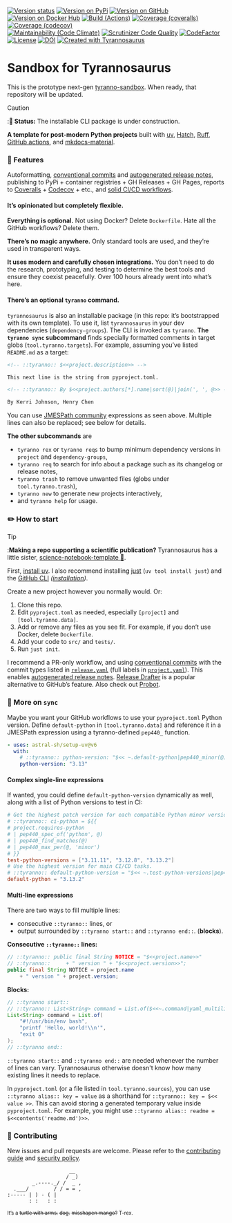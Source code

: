 <!--
Render a jagged grid of badges.
Use line breaks to separate rows, not paragraphs; the latter looks ugly.
In GitHub-flavored Markdown, do this by ending the line with `\` .
-->
<!-- ::tyranno:: [![Version status](https://img.shields.io/pypi/status/$<<project.name>>?label=Status)](https://pypi.org/project/$<<project.name>>)-->
<!-- ::tyranno:: [![Version on PyPi](https://badgen.net/pypi/v/$<<project.name>>?label=PyPi)-->
<!-- ::tyranno:: [![Version on GitHub](https://badgen.net/github/release/$<<~.frag>>/stable?label=GitHub)]($<<~.frag>>/releases)-->
<!-- ::tyranno:: [![Version on Docker Hub](https://img.shields.io/docker/v/$<<~.frag>>?color=green&label=Docker%20Hub)](https://hub.docker.com/repository/docker/$<<~.frag>>)\-->
<!-- ::tyranno:: [![Build (Actions)](https://img.shields.io/github/workflow/status/$<<~.frag>>/test?label=Tests)]($<<~.frag>>/actions)-->
<!-- ::tyranno:: [![Coverage (coveralls)](https://badgen.net/coveralls/c/github/$<<project.name>>/$<<project.name>>?label=Coveralls)](https://coveralls.io/github/$<<~.frag>>?branch=main)-->
<!-- ::tyranno:: [![Coverage (codecov)](https://badgen.net/codecov/c/github/$<<~.frag>>?label=CodeCov)](https://codecov.io/gh/$<<~.frag>>)\-->
<!-- ::tyranno:: [![Maintainability (Code Climate)](https://badgen.net/codeclimate/maintainability/$<<~.frag>>)](https://codeclimate.com/github/$<<~.frag>>/maintainability)-->
<!-- ::tyranno:: [![Scrutinizer Code Quality](https://scrutinizer-ci.com/g/$<<~.frag>>/badges/quality-score.png?b=main)](https://scrutinizer-ci.com/g/$<<~.frag>>/?branch=main)-->
<!-- ::tyranno:: [![CodeFactor](https://www.codefactor.io/repository/github/$<<~.frag>>/badge)](https://www.codefactor.io/repository/github/$<<~.frag>>)\-->
<!-- ::tyranno:: [![License](https://badgen.net/pypi/license/$<<project.name>>?label=License)]($<<project.license.url>>)-->
<!-- ::tyranno:: [![DOI](https://zenodo.org/badge/DOI/$<<~.doi>>.svg)](https://doi.org/$<<~.doi>>)-->
<!-- ::tyranno:: [![Created with Tyrannosaurus](https://img.shields.io/badge/Created_with-tyranno-sandbox-0000ff.svg)](https://github.com/$<<~.frag>>)-->

[![Version status](https://img.shields.io/pypi/status/tyranno-sandbox?label=Status)](https://pypi.org/project/tyranno-sandbox)
[![Version on PyPi](https://badgen.net/pypi/v/tyranno-sandbox?label=PyPi)](https://pypi.org/project/tyranno-sandbox)
[![Version on GitHub](https://badgen.net/github/release/dmyersturnbull/tyranno-sandbox/stable?label=GitHub)](https://github.com/dmyersturnbull/tyranno-sandbox/releases)
[![Version on Docker Hub](https://img.shields.io/docker/v/dmyersturnbull/tyranno-sandbox?color=green&label=Docker%20Hub)](https://hub.docker.com/repository/docker/dmyersturnbull/tyranno-sandbox)
[![Build (Actions)](https://img.shields.io/github/actions/workflow/status/dmyersturnbull/tyranno-sandbox/push-main.yml?label=Tests)](https://github.com/dmyersturnbull/tyranno-sandbox/actions)
[![Coverage (coveralls)](https://badgen.net/coveralls/c/github/dmyersturnbull/tyranno-sandbox?label=Coveralls)](https://coveralls.io/github/dmyersturnbull/tyranno-sandbox?branch=main)
[![Coverage (codecov)](https://badgen.net/codecov/c/github/dmyersturnbull/tyranno-sandbox?label=CodeCov)](https://codecov.io/gh/dmyersturnbull/tyranno-sandbox)\
[![Maintainability (Code Climate)](https://badgen.net/codeclimate/maintainability/dmyersturnbull/tyranno-sandbox)](https://codeclimate.com/github/dmyersturnbull/tyranno-sandbox/maintainability)
[![Scrutinizer Code Quality](https://scrutinizer-ci.com/g/dmyersturnbull/tyranno-sandbox/badges/quality-score.png?b=main)](https://scrutinizer-ci.com/g/dmyersturnbull/tyranno-sandbox/?branch=main)
[![CodeFactor](https://www.codefactor.io/repository/github/dmyersturnbull/tyranno-sandbox/badge)](https://www.codefactor.io/repository/github/dmyersturnbull/tyranno-sandbox)\
[![License](https://badgen.net/pypi/license/tyranno-sandbox?label=License)](https://opensource.org/licenses/Apache-2.0)
[![DOI](https://zenodo.org/badge/DOI/10.5281/zenodo.4485186.svg)](https://doi.org/10.5281/zenodo.4485186)
[![Created with Tyrannosaurus](https://img.shields.io/badge/Created_with-Tyrannosaurus-0000ff.svg)](https://github.com/dmyersturnbull/tyranno-sandbox)

# Sandbox for Tyrannosaurus

This is the prototype next-gen [tyranno-sandbox](https://github.com/dmyersturnbull/tyranno-sandbox).
When ready, that repository will be updated.

> [!CAUTION]
> :**🚧 Status:** The installable CLI package is under construction.

**A template for post-modern Python projects**
built with
[uv](https://docs.astral.sh/uv/),
[Hatch](https://hatch.pypa.io/),
[Ruff](https://github.com/astral-sh/ruff),
[GitHub actions](https://docs.github.com/en/actions), and
[mkdocs-material](https://squidfunk.github.io/mkdocs-material/).

### 🎁 Features

Autoformatting,
[conventional commits](https://www.conventionalcommits.org/) and
[autogenerated release notes](https://docs.github.com/en/repositories/releasing-projects-on-github/automatically-generated-release-notes),
publishing to PyPi + container registries + GH Releases + GH Pages,
reports to [Coveralls](https://coveralls.io/) + [Codecov](https://codecov.io/) + etc.,
and [solid CI/CD workflows](https://github.com/dmyersturnbull/tyranno-sandbox/blob/main/.github/workflows).

#### It’s opinionated but completely flexible.

**Everything is optional.**
Not using Docker? Delete `Dockerfile`.
Hate all the GitHub workflows? Delete them.

**There’s no magic anywhere.**
Only standard tools are used, and they’re used in transparent ways.

**It uses modern and carefully chosen integrations.**
You don’t need to do the research, prototyping, and testing to determine
the best tools and ensure they coexist peacefully.
Over 100 hours already went into what’s here.

#### There’s an optional `tyranno` command.

`tyrannosaurus` is also an installable package (in this repo: it’s bootstrapped with its own template).
To use it, list `tyrannosaurus` in your dev dependencies (`dependency-groups`).
The CLI is invoked as `tyranno`.
**The `tyranno sync` subcommand** finds specially formatted comments in target globs (`tool.tyranno.targets`).
For example, assuming you’ve listed `README.md` as a target:

```markdown
<!-- ::tyranno:: $<<project.description>> -->

This next line is the string from pyproject.toml.

<!-- ::tyranno:: By $<<project.authors[*].name|sort(@)|join(', ', @>> -->

By Kerri Johnson, Henry Chen
```

You can use
[JMESPath community](https://jmespath.site/)
expressions as seen above.
Multiple lines can also be replaced; see below for details.

**The other subcommands** are

- `tyranno rex` or `tyranno reqs` to bump minimum dependency versions in `project` and `dependency-groups`,
- `tyranno req` to search for info about a package such as its changelog or release notes,
- `tyranno trash` to remove unwanted files (globs under `tool.tyranno.trash`),
- `tyranno new` to generate new projects interactively,
- and `tyranno help` for usage.

### ✏️ How to start

> [!TIP]
> :**Making a repo supporting a scientific publication?**
> Tyrannosaurus has a little sister,
> [science-notebook-template 🧪](https://github.com/dmyersturnbull/science-notebook-template).

First, [install uv](https://docs.astral.sh/uv/getting-started/installation/).
I also recommend installing [just](https://github.com/casey/just) (`uv tool install just`)
and the [GitHub CLI](https://cli.github.com/)
_([installation](https://github.com/cli/cli#installation))_.

Create a new project however you normally would.
Or:

1. Clone this repo.
2. Edit `pyproject.toml` as needed, especially `[project]` and `[tool.tyranno.data]`.
3. Add or remove any files as you see fit.
   For example, if you don’t use Docker, delete `Dockerfile`.
4. Add your code to `src/` and `tests/`.
5. Run `just init`.

I recommend a PR-only workflow, and using
[conventional commits](https://www.conventionalcommits.org/)
with the commit types listed in [`release.yaml`](.github/release.yaml)
(full labels in [`project.yaml`](.github/project.yaml)).
This enables
[autogenerated release notes](https://docs.github.com/en/repositories/releasing-projects-on-github/automatically-generated-release-notes).
[Release Drafter](https://github.com/release-drafter/release-drafter)
is a popular alternative to GitHub’s feature.
Also check out [Probot](https://probot.github.io/).

### 🎨 More on `sync`

Maybe you want your GitHub workflows to use your `pyproject.toml` Python version.
Define `default-python` in `[tool.tyranno.data]`
and reference it in a JMESPath expression using a tyranno-defined `pep440_` function.

```yaml
- uses: astral-sh/setup-uv@v6
  with:
    # ::tyranno:: python-version: "$<< ~.default-python|pep440_minor(@) >>"
    python-version: "3.13"
```

#### Complex single-line expressions

If wanted, you could define `default-python-version` dynamically as well,
along with a list of Python versions to test in CI:

```toml
# Get the highest patch version for each compatible Python minor version.
# ::tyranno:: ci-python = ${{
# project.requires-python
# | pep440_spec_of('python', @)
# | pep440_find_matches(@)
# | pep440_max_per(@, 'minor')
# }}
test-python-versions = ["3.11.11", "3.12.8", "3.13.2"]
# Use the highest version for main CI/CD tasks.
# ::tyranno:: default-python-version = "$<< ~.test-python-versions|pep440_max(@) >>"
default-python = "3.13.2"
```

#### Multi-line expressions

There are two ways to fill multiple lines:

- consecutive `::tyranno::` lines, or
- output surrounded by `::tyranno start::` and `::tyranno end::`. (**blocks**).

<b>Consecutive `::tyranno::` lines:</b>

```java
// ::tyranno:: public final String NOTICE = "$<<project.name>>"
// ::tyranno::     + " version " + "$<<project.version>>";
public final String NOTICE = project.name
    + " version " + project.version;
```

<b>Blocks:</b>

```java
// ::tyranno start::
// ::tyranno:: List<String> command = List.of($<<~.command|yaml_multiline(@, 4, true)>>);
List<String> command = List.of(
    "#!/usr/bin/env bash",
    "printf 'Hello, world!\\n'",
    "exit 0"
);
// ::tyranno end::
```

`::tyranno start::` and `::tyranno end::` are needed whenever the number of lines can vary.
Tyrannosaurus otherwise doesn't know how many existing lines it needs to replace.

In `pyproject.toml` (or a file listed in `tool.tyranno.sources`), you can use
`::tyranno alias:: key = value` as a shorthand for `::tyranno:: key = $<< value >>`.
This can avoid storing a generated temporary value inside `pyproject.toml`.
For example, you might use `::tyranno alias:: readme = $<<contents('readme.md')>>`.

### 🍁 Contributing

New issues and pull requests are welcome.
Please refer to the [contributing guide](https://github.com/dmyersturnbull/tyranno-sandbox/blob/master/CONTRIBUTING.md)
and [security policy](https://github.com/dmyersturnbull/tyranno-sandbox/blob/main/SECURITY.md).

```text
                    __
                   / _)
        _.----._/ /  _ ,
  .___/        / / = = ,
:----- | ) - ( |
       : :   : :
```

<small>It’s a <s>turtle with arms.</s> <s>dog.</s> <s>misshapen mango?</s> T-rex.</small>

